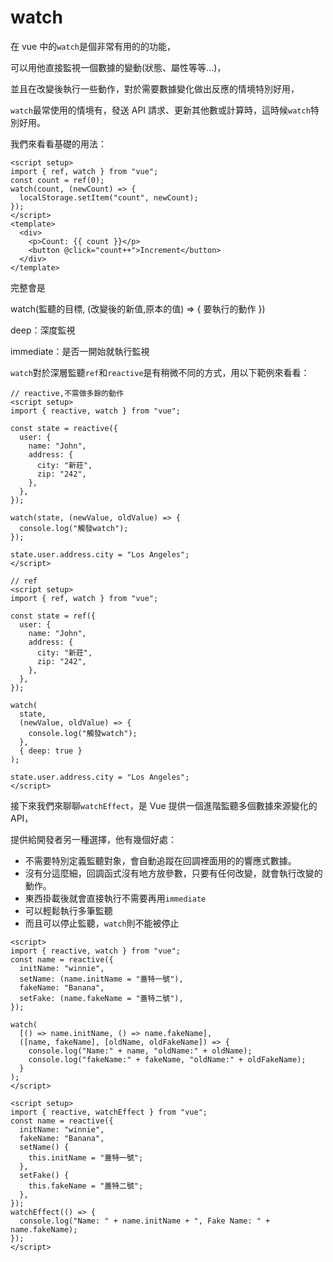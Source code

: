 # watch

在 vue 中的`watch`是個非常有用的的功能，

可以用他直接監視一個數據的變動(狀態、屬性等等...)，

並且在改變後執行一些動作，對於需要數據變化做出反應的情境特別好用，

`watch`最常使用的情境有，發送 API 請求、更新其他數或計算時，這時候`watch`特別好用。

我們來看看基礎的用法：

```vue
<script setup>
import { ref, watch } from "vue";
const count = ref(0);
watch(count, (newCount) => {
  localStorage.setItem("count", newCount);
});
</script>
<template>
  <div>
    <p>Count: {{ count }}</p>
    <button @click="count++">Increment</button>
  </div>
</template>
```

完整會是

watch(監聽的目標, (改變後的新值,原本的值) => { 要執行的動作 })

deep：深度監視

immediate：是否一開始就執行監視

`watch`對於深層監聽`ref`和`reactive`是有稍微不同的方式，用以下範例來看看：

```vue
// reactive,不需做多餘的動作
<script setup>
import { reactive, watch } from "vue";

const state = reactive({
  user: {
    name: "John",
    address: {
      city: "新莊",
      zip: "242",
    },
  },
});

watch(state, (newValue, oldValue) => {
  console.log("觸發watch");
});

state.user.address.city = "Los Angeles";
</script>
```

```vue
// ref
<script setup>
import { ref, watch } from "vue";

const state = ref({
  user: {
    name: "John",
    address: {
      city: "新莊",
      zip: "242",
    },
  },
});

watch(
  state,
  (newValue, oldValue) => {
    console.log("觸發watch");
  },
  { deep: true }
);

state.user.address.city = "Los Angeles";
</script>
```

接下來我們來聊聊`watchEffect`，是 Vue 提供一個進階監聽多個數據來源變化的 API，

提供給開發者另一種選擇，他有幾個好處：

- 不需要特別定義監聽對象，會自動追蹤在回調裡面用的的響應式數據。
- 沒有分這麼細，回調函式沒有地方放參數，只要有任何改變，就會執行改變的動作。
- 東西掛載後就會直接執行不需要再用`immediate`
- 可以輕鬆執行多筆監聽
- 而且可以停止監聽，`watch`則不能被停止

```vue
<script>
import { reactive, watch } from "vue";
const name = reactive({
  initName: "winnie",
  setName: (name.initName = "蓋特一號"),
  fakeName: "Banana",
  setFake: (name.fakeName = "蓋特二號"),
});

watch(
  [() => name.initName, () => name.fakeName],
  ([name, fakeName], [oldName, oldFakeName]) => {
    console.log("Name:" + name, "oldName:" + oldName);
    console.log("fakeName:" + fakeName, "oldName:" + oldFakeName);
  }
);
</script>
```

```vue
<script setup>
import { reactive, watchEffect } from "vue";
const name = reactive({
  initName: "winnie",
  fakeName: "Banana",
  setName() {
    this.initName = "蓋特一號";
  },
  setFake() {
    this.fakeName = "蓋特二號";
  },
});
watchEffect(() => {
  console.log("Name: " + name.initName + ", Fake Name: " + name.fakeName);
});
</script>
```

